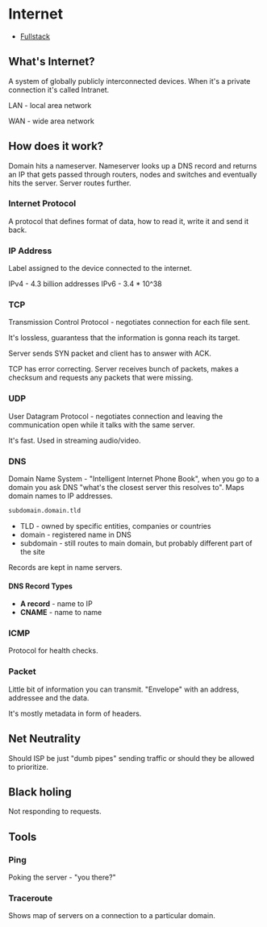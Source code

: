 # Internet

- [Fullstack](../README.md)

## What's Internet?

A system of globally publicly interconnected devices. When it's a private connection it's called Intranet.

LAN - local area network

WAN - wide area network

## How does it work?

Domain hits a nameserver. Nameserver looks up a DNS record and returns an IP that gets passed through routers, nodes and switches and eventually hits the server. Server routes further.

### Internet Protocol

A protocol that defines format of data, how to read it, write it and send it back.

### IP Address

Label assigned to the device connected to the internet.

IPv4 - 4.3 billion addresses
IPv6 - 3.4 \* 10^38

### TCP

Transmission Control Protocol - negotiates connection for each file sent.

It's lossless, guarantess that the information is gonna reach its target.

Server sends SYN packet and client has to answer with ACK.

TCP has error correcting. Server receives bunch of packets, makes a checksum and requests any packets that were missing.

### UDP

User Datagram Protocol - negotiates connection and leaving the communication open while it talks with the same server.

It's fast. Used in streaming audio/video.

### DNS

Domain Name System - "Intelligent Internet Phone Book", when you go to a domain you ask DNS "what's the closest server this resolves to". Maps domain names to IP addresses.

```md
subdomain.domain.tld
```

- TLD - owned by specific entities, companies or countries
- domain - registered name in DNS
- subdomain - still routes to main domain, but probably different part of the site

Records are kept in name servers.

#### DNS Record Types

- **A record** - name to IP
- **CNAME** - name to name

### ICMP

Protocol for health checks.

### Packet

Little bit of information you can transmit. "Envelope" with an address, addressee and the data.

It's mostly metadata in form of headers.

## Net Neutrality

Should ISP be just "dumb pipes" sending traffic or should they be allowed to prioritize.

## Black holing

Not responding to requests.

## Tools

### Ping

Poking the server - "you there?"

### Traceroute

Shows map of servers on a connection to a particular domain.
